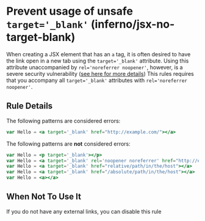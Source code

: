 # Prevent usage of unsafe `target='_blank'` (inferno/jsx-no-target-blank)

When creating a JSX element that has an `a` tag, it is often desired to have
the link open in a new tab using the `target='_blank'` attribute. Using this
attribute unaccompanied by `rel='noreferrer noopener'`, however, is a severe
security vulnerability ([see here for more details](https://mathiasbynens.github.io/rel-noopener))
This rules requires that you accompany all `target='_blank'` attributes with `rel='noreferrer noopener'`.

## Rule Details

The following patterns are considered errors:

```jsx
var Hello = <a target='_blank' href="http://example.com/"></a>
```

The following patterns are **not** considered errors:

```jsx
var Hello = <p target='_blank'></p>
var Hello = <a target='_blank' rel='noopener noreferrer' href="http://example.com"></a>
var Hello = <a target='_blank' href="relative/path/in/the/host"></a>
var Hello = <a target='_blank' href="/absolute/path/in/the/host"></a>
var Hello = <a></a>
```

## When Not To Use It

If you do not have any external links, you can disable this rule
